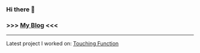 ### Hi there 👋

### >>> [My Blog](https://awesomeedl.github.io) <<<
***
Latest project I worked on:
[Touching Function](https://sites.uw.edu/crcs/projects/2022touching-and-playing-with-functions/)

<!--
**awesomeedl/awesomeedl** is a ✨ _special_ ✨ repository because its `README.md` (this file) appears on your GitHub profile.

Here are some ideas to get you started:

- 🔭 I’m currently working on ...
- 🌱 I’m currently learning ...
- 👯 I’m looking to collaborate on ...
- 🤔 I’m looking for help with ...
- 💬 Ask me about ...
- 📫 How to reach me: ...
- 😄 Pronouns: ...
- ⚡ Fun fact: ...
-->
